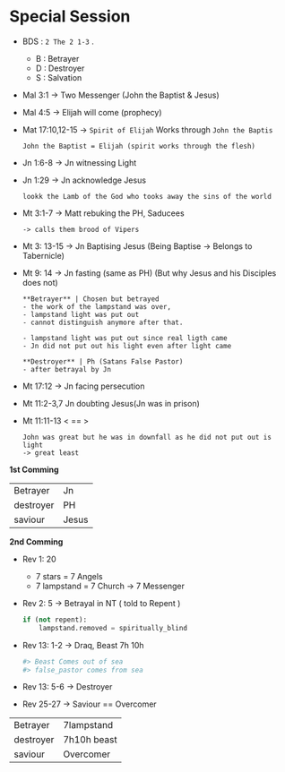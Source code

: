 # Special Session

- BDS : `2 The 2 1-3` .

    - B : Betrayer
    - D : Destroyer
    - S : Salvation

- Mal 3:1 -> Two Messenger (John the Baptist & Jesus)

- Mal 4:5 -> Elijah will come (prophecy)

- Mat 17:10,12-15 -> `Spirit of Elijah` Works through `John the Baptis`

    ```text
    John the Baptist = Elijah (spirit works through the flesh)
    ```

- Jn 1:6-8 -> Jn witnessing Light

- Jn 1:29 -> Jn acknowledge Jesus 

   ```text
   lookk the Lamb of the God who tooks away the sins of the world
   ```

- Mt 3:1-7 -> Matt rebuking the PH, Saducees 

    ```text
    -> calls them brood of Vipers
    ```
- Mt 3: 13-15 -> Jn Baptising Jesus (Being Baptise -> Belongs to Tabernicle)

- Mt 9: 14 -> Jn fasting (same as PH) (But why Jesus and his Disciples does not)

    ```text
    **Betrayer** | Chosen but betrayed
    - the work of the lampstand was over, 
    - lampstand light was put out
    - cannot distinguish anymore after that.

    - lampstand light was put out since real ligth came
    - Jn did not put out his light even after light came

    **Destroyer** | Ph (Satans False Pastor)
    - after betrayal by Jn
    ```

- Mt 17:12 -> Jn facing persecution

- Mt 11:2-3,7 Jn doubting Jesus(Jn was in prison)

- Mt 11:11-13 < == > 

    ```text
    John was great but he was in downfall as he did not put out is light
    -> great least
    ```

__**1st Comming**__

|||
|-|-|
|Betrayer|Jn|
|destroyer|PH|
|saviour| Jesus|

__**2nd Comming**__

- Rev 1: 20
   - 7 stars = 7 Angels
   - 7 lampstand = 7 Church -> 7 Messenger

- Rev 2: 5 -> Betrayal in NT ( told to Repent )

    ```py
    if (not repent):
        lampstand.removed = spiritually_blind
    ```

- Rev 13: 1-2 -> Draq, Beast 7h 10h 

    ```py
    #> Beast Comes out of sea
    #> false_pastor comes from sea
    ```

- Rev 13: 5-6 -> Destroyer

- Rev 25-27 -> Saviour == Overcomer

|||
|-|-|
|Betrayer|7lampstand|
|destroyer|7h10h beast|
|saviour| Overcomer|